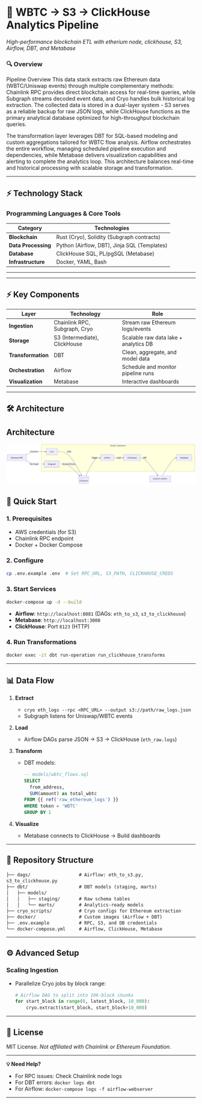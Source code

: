 # **🚀 WBTC → S3 → ClickHouse Analytics Pipeline**  
*High-performance blockchain ETL with etherium node, clickhouse, S3, Airflow, DBT, and Metabase*  

### **🔍 Overview**  
Pipeline Overview
This data stack extracts raw Ethereum data (WBTC/Uniswap events) through multiple complementary methods: Chainlink RPC provides direct blockchain access for real-time queries, while Subgraph streams decoded event data, and Cryo handles bulk historical log extraction. The collected data is stored in a dual-layer system - S3 serves as a reliable backup for raw JSON logs, while ClickHouse functions as the primary analytical database optimized for high-throughput blockchain queries.

The transformation layer leverages DBT for SQL-based modeling and custom aggregations tailored for WBTC flow analysis. Airflow orchestrates the entire workflow, managing scheduled pipeline execution and dependencies, while Metabase delivers visualization capabilities and alerting to complete the analytics loop. This architecture balances real-time and historical processing with scalable storage and transformation.  

---

## ⚡ Technology Stack  
### Programming Languages & Core Tools  
| **Category**       | **Technologies**                          |
|--------------------|------------------------------------------|
| **Blockchain**     | Rust (Cryo), Solidity (Subgraph contracts) |
| **Data Processing**| Python (Airflow, DBT), Jinja SQL (Templates) |
| **Database**       | ClickHouse SQL, PL/pgSQL (Metabase)      |
| **Infrastructure** | Docker, YAML, Bash                       |

---
---

## **⚡ Key Components**  
| **Layer**          | **Technology**                     | **Role**                                  |  
|---------------------|------------------------------------|-------------------------------------------|  
| **Ingestion**       | Chainlink RPC, Subgraph, Cryo      | Stream raw Ethereum logs/events           |  
| **Storage**         | S3 (Intermediate), ClickHouse      | Scalable raw data lake + analytics DB     |  
| **Transformation**  | DBT                                | Clean, aggregate, and model data          |  
| **Orchestration**   | Airflow                            | Schedule and monitor pipeline runs         |  
| **Visualization**   | Metabase                           | Interactive dashboards                    |  

---

## **🛠️ Architecture**  

## Architecture
![Pipeline Diagram](docs/images/architecture.png)

## **🚀 Quick Start**  
### **1. Prerequisites**  
- AWS credentials (for S3)  
- Chainlink RPC endpoint  
- Docker + Docker Compose  

### **2. Configure**  
```bash  
cp .env.example .env  # Set RPC_URL, S3_PATH, CLICKHOUSE_CREDS  
```  

### **3. Start Services**  
```bash  
docker-compose up -d --build  
```  
- **Airflow**: `http://localhost:8081` (DAGs: `eth_to_s3`, `s3_to_clickhouse`)  
- **Metabase**: `http://localhost:3000`  
- **ClickHouse**: Port `8123` (HTTP)  

### **4. Run Transformations**  
```bash  
docker exec -it dbt run-operation run_clickhouse_transforms  
```  

---

## **📊 Data Flow**  
1. **Extract**  
   - `cryo eth_logs --rpc <RPC_URL> --output s3://path/raw_logs.json`  
   - Subgraph listens for Uniswap/WBTC events  

2. **Load**  
   - Airflow DAGs parse JSON → S3 → ClickHouse (`eth_raw.logs`)  

3. **Transform**  
   - DBT models:  
     ```sql  
     -- models/wbtc_flows.sql  
     SELECT  
       from_address,  
       SUM(amount) as total_wbtc  
     FROM {{ ref('raw_ethereum_logs') }}  
     WHERE token = 'WBTC'  
     GROUP BY 1  
     ```  

4. **Visualize**  
   - Metabase connects to ClickHouse → Build dashboards  

---

## **📂 Repository Structure**  
```  
├── dags/                  # Airflow: eth_to_s3.py, s3_to_clickhouse.py  
├── dbt/                   # DBT models (staging, marts)  
│   ├── models/  
│   │   ├── staging/       # Raw schema tables  
│   │   └── marts/         # Analytics-ready models  
├── cryo_scripts/          # Cryo configs for Ethereum extraction  
├── docker/                # Custom images (Airflow + DBT)  
├── .env.example           # RPC, S3, and DB credentials  
└── docker-compose.yml     # Airflow, ClickHouse, Metabase  
```  

---

## **⚙️ Advanced Setup**  
### **Scaling Ingestion**  
- Parallelize Cryo jobs by block range:  
  ```python  
  # Airflow DAG to split into 10k-block chunks  
  for start_block in range(0, latest_block, 10_000):  
      cryo.extract(start_block, start_block+10_000)  
  ```  

---

## **📜 License**  
MIT License. *Not affiliated with Chainlink or Ethereum Foundation.*  

---

**💡 Need Help?**  
- For RPC issues: Check Chainlink node logs  
- For DBT errors: `docker logs dbt`  
- For Airflow: `docker-compose logs -f airflow-webserver`  

--- 